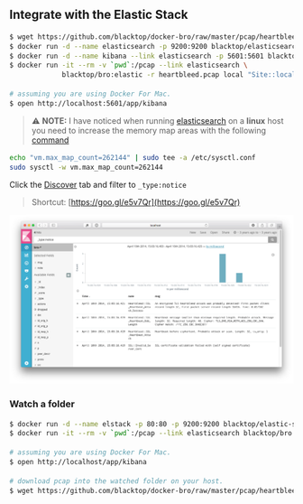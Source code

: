 Integrate with the Elastic Stack
--------------------------------

```bash
$ wget https://github.com/blacktop/docker-bro/raw/master/pcap/heartbleed.pcap
$ docker run -d --name elasticsearch -p 9200:9200 blacktop/elasticsearch
$ docker run -d --name kibana --link elasticsearch -p 5601:5601 blacktop/kibana
$ docker run -it --rm -v `pwd`:/pcap --link elasticsearch \
             blacktop/bro:elastic -r heartbleed.pcap local "Site::local_nets += { 192.168.11.0/24 }"

# assuming you are using Docker For Mac.             
$ open http://localhost:5601/app/kibana
```

> :warning: **NOTE:** I have noticed when running [elasticsearch](https://github.com/blacktop/docker-elasticsearch-alpine) on a **linux** host you need to increase the memory map areas with the following [command](https://www.elastic.co/guide/en/elasticsearch/reference/current/docker.html#docker-cli-run-prod-mode)

```bash
echo "vm.max_map_count=262144" | sudo tee -a /etc/sysctl.conf
sudo sysctl -w vm.max_map_count=262144
```

<!-- Configure the Bro index pattern

![index](imgs/index.png) -->

Click the [Discover](http://localhost:5601/app/kibana#/discover) tab and filter to `_type:notice`

> Shortcut: [https://goo.gl/e5v7Qr](https://goo.gl/e5v7Qr)

![notice](imgs/notice.png)

### Watch a folder

```bash
$ docker run -d --name elstack -p 80:80 -p 9200:9200 blacktop/elastic-stack
$ docker run -it --rm -v `pwd`:/pcap --link elasticsearch blacktop/bro:elastic bro-watch

# assuming you are using Docker For Mac.             
$ open http://localhost/app/kibana

# download pcap into the watched folder on your host.  
$ wget https://github.com/blacktop/docker-bro/raw/master/pcap/heartbleed.pcap
```
